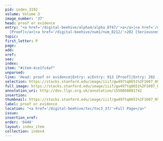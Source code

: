```yaml
---
pid: index_3192
volume: Volume 3
image_number: '37'
head: proof or evidence
entry: "<a href='/digital-beehive/alpha4/alpha_0747/'>a</a>|<a href='/digital-beehive/toc/toc2_170/'>913
  [Proof]</a>|<a href='/digital-beehive/num1/num_0212/'>202 [Seriousness]</a>"
topic: 
first_letter: P
page: 
add: 
xref: 
see: 
index: 
item: "#item-4ce1fc4af"
unparsed: 
line: 'Head: proof or evidence|Entry: a|Entry: 913 [Proof]|Entry: 202 [Seriousness]|#item-4ce1fc4af'
selection: https://stacks.stanford.edu/image/iiif/gw497tq8651%2F1607_0980/1470,386,809,103/full/0/default.jpg
full_image: https://stacks.stanford.edu/image/iiif/gw497tq8651%2F1607_0980/full/full/0/default.jpg
annotation_uri: http://dev.llgc.org.uk/annotation/1550868801742
insertion: 
thumbnail: https://stacks.stanford.edu/image/iiif/gw497tq8651%2F1607_0980/1470,386,809,103/150,/0/default.jpg
label: proof or evidence
location: "<a href='/digital-beehive/toc/toc3_37/'>Full Page</a>"
issue: 
insertion_xref: 
order: '0440'
layout: index_item
collection: index4
---
```

